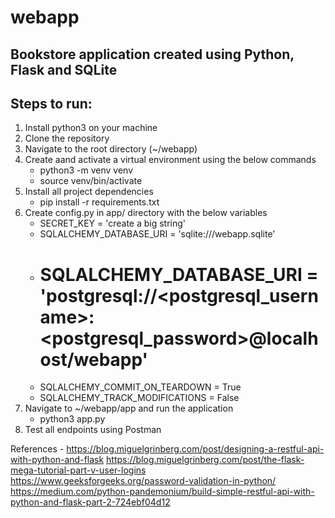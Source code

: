 # webapp

## Bookstore application created using Python, Flask and SQLite

## Steps to run: 

1. Install python3 on your machine
2. Clone the repository
3. Navigate to the root directory (~/webapp)
4. Create aand activate a virtual environment using the below commands
    - 	python3 -m venv venv
    -   source venv/bin/activate
5. Install all project dependencies
    -   pip install -r requirements.txt
6. Create config.py in app/ directory with the below variables
    -   SECRET_KEY = 'create a big string'
    -   SQLALCHEMY_DATABASE_URI = 'sqlite:///webapp.sqlite'
    -   # SQLALCHEMY_DATABASE_URI = 'postgresql://<postgresql_username>:<postgresql_password>@localhost/webapp'
    -   SQLALCHEMY_COMMIT_ON_TEARDOWN = True
    -   SQLALCHEMY_TRACK_MODIFICATIONS = False
7. Navigate to ~/webapp/app and run the application
    -   python3 app.py
8. Test all endpoints using Postman

References - 
    https://blog.miguelgrinberg.com/post/designing-a-restful-api-with-python-and-flask
    https://blog.miguelgrinberg.com/post/the-flask-mega-tutorial-part-v-user-logins
    https://www.geeksforgeeks.org/password-validation-in-python/
    https://medium.com/python-pandemonium/build-simple-restful-api-with-python-and-flask-part-2-724ebf04d12
<!-- Final changes for A7 -->